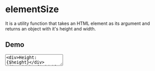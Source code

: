 # elementSize

It is a utility function that takes an HTML element as its argument and returns an object with it's height and width.

## Demo

<script>
  import { onMount } from "svelte";
  import { elementSize } from "sveltronics";
  let myEle;
  let { height, width } = {};
  onMount(() => {
    ({ height, width } = elementSize(myEle));
  })

</script>

<textarea bind:this={myEle} class="border-2" />
<div>Height: {$height}</div>
<div>Width: {$width}</div>

## Usage

```svelte
<script>
  import { onMount } from "svelte";
  import { elementSize } from "sveltronics";

  let myEle;
  let { height, width } = {};
  onMount(() => {
    ({ height, width } = elementSize(myEle));
  })

</script>

<textarea bind:this={myEle} />
<div>Height: {$height}</div>
<div>Width: {$width}</div>
```